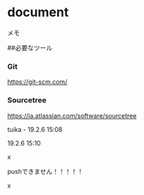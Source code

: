 # document
メモ

##必要なツール
</s></s></s></s></s></s></s></s>
### Git
https://git-scm.com/

### Sourcetree
https://ja.atlassian.com/software/sourcetree

tuika - 19.2.6 15:08

19.2.6 15:10

x

pushできません！！！！！

x